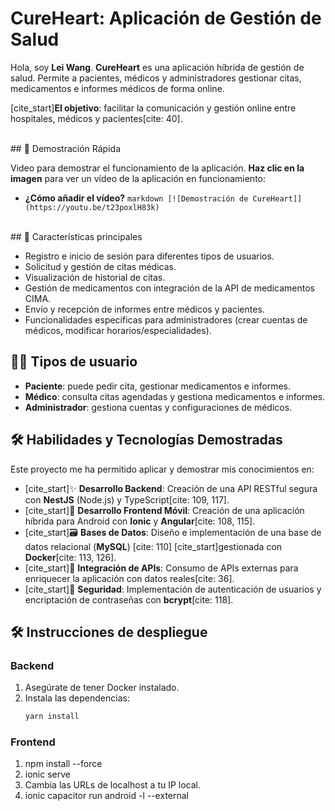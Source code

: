# CureHeart: Aplicación de Gestión de Salud

Hola, soy **Lei Wang**. 
**CureHeart** es una aplicación híbrida de gestión de salud. Permite a pacientes, médicos y administradores gestionar citas, medicamentos e informes médicos de forma online.

[cite_start]**El objetivo**: facilitar la comunicación y gestión online entre hospitales, médicos y pacientes[cite: 40].

<br>
## 🎥 Demostración Rápida

Video para demostrar el funcionamiento de la aplicación. **Haz clic en la imagen** para ver un vídeo de la aplicación en funcionamiento:

* **¿Cómo añadir el vídeo?**
        ```markdown
        [![Demostración de CureHeart]](https://youtu.be/t23poxlH83k)
        ```
<br>
## 📱 Características principales

- Registro e inicio de sesión para diferentes tipos de usuarios.
- Solicitud y gestión de citas médicas.
- Visualización de historial de citas.
- Gestión de medicamentos con integración de la API de medicamentos CIMA.
- Envío y recepción de informes entre médicos y pacientes.
- Funcionalidades específicas para administradores (crear cuentas de médicos, modificar horarios/especialidades).

## 👨‍⚕️ Tipos de usuario

- **Paciente**: puede pedir cita, gestionar medicamentos e informes.
- **Médico**: consulta citas agendadas y gestiona medicamentos e informes.
- **Administrador**: gestiona cuentas y configuraciones de médicos.

## 🛠️ Habilidades y Tecnologías Demostradas

Este proyecto me ha permitido aplicar y demostrar mis conocimientos en:

* [cite_start]✨ **Desarrollo Backend**: Creación de una API RESTful segura con **NestJS** (Node.js) y TypeScript[cite: 109, 117].
* [cite_start]📱 **Desarrollo Frontend Móvil**: Creación de una aplicación híbrida para Android con **Ionic** y **Angular**[cite: 108, 115].
* [cite_start]🗃️ **Bases de Datos**: Diseño e implementación de una base de datos relacional (**MySQL**) [cite: 110] [cite_start]gestionada con **Docker**[cite: 113, 126].
* [cite_start]🔗 **Integración de APIs**: Consumo de APIs externas para enriquecer la aplicación con datos reales[cite: 36].
* [cite_start]🔐 **Seguridad**: Implementación de autenticación de usuarios y encriptación de contraseñas con **bcrypt**[cite: 118].
  
## 🛠️ Instrucciones de despliegue

### Backend

1. Asegúrate de tener Docker instalado.
2. Instala las dependencias:
   ```bash
   yarn install

### Frontend
1. npm install --force
2. ionic serve
3. Cambia las URLs de localhost a tu IP local.
4. ionic capacitor run android -l --external
